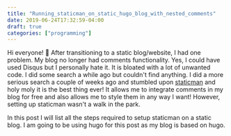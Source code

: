 ```yaml
---
title: "Running_staticman_on_static_hugo_blog_with_nested_comments"
date: 2019-06-24T17:32:59-04:00
draft: true
categories: ["programming"]
---
```


Hi everyone! :wave: After transitioning to a static blog/website, I had one problem. My blog no longer had comments functionality. Yes, I could have used Disqus but I personally hate it. It is bloated with a lot of unwanted code. I did some search a while ago but couldn't find anything. I did a more serious search a couple of weeks ago and stumbled upon [staticman](https://staticman.net/) and holy moly it is the best thing ever! It allows me to integrate comments in my blog for free and also allows me to style them in any way I want! However, setting up staticman wasn't a walk in the park. 

In this post I will list all the steps required to setup staticman on a static blog. I am going to be using hugo for this post as my blog is based on hugo.